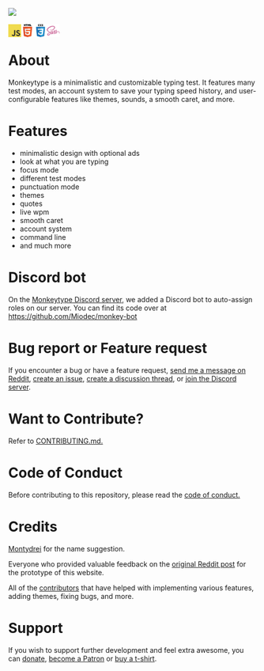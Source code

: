 [![](https://github.com/Miodec/monkeytype/blob/master/static/images/githubbanner2.png?raw=true)](https://monkeytype.com/)
<br />

<img align="left" alt="JavaScript" width="26px" src="https://raw.githubusercontent.com/github/explore/80688e429a7d4ef2fca1e82350fe8e3517d3494d/topics/javascript/javascript.png" />
<img align="left" alt="HTML5" width="26px" src="https://raw.githubusercontent.com/github/explore/80688e429a7d4ef2fca1e82350fe8e3517d3494d/topics/html/html.png" />
<img align="left" alt="CSS3" width="26px" src="https://raw.githubusercontent.com/github/explore/80688e429a7d4ef2fca1e82350fe8e3517d3494d/topics/css/css.png" />
<img align="left" alt="CSS3" width="26px" src="https://raw.githubusercontent.com/github/explore/80688e429a7d4ef2fca1e82350fe8e3517d3494d/topics/sass/sass.png" />
<br />

# About

Monkeytype is a minimalistic and customizable typing test. It features many test modes, an account system to save your typing speed history, and user-configurable features like themes, sounds, a smooth caret, and more.

# Features

- minimalistic design with optional ads
- look at what you are typing
- focus mode
- different test modes
- punctuation mode
- themes
- quotes
- live wpm
- smooth caret
- account system
- command line
- and much more

# Discord bot

On the [Monkeytype Discord server](https://www.discord.gg/monkeytype), we added a Discord bot to auto-assign roles on our server. You can find its code over at https://github.com/Miodec/monkey-bot

# Bug report or Feature request

If you encounter a bug or have a feature request, [send me a message on Reddit](https://reddit.com/user/miodec), [create an issue](https://github.com/Miodec/monkeytype/issues), [create a discussion thread](https://github.com/Miodec/monkeytype/discussions), or [join the Discord server](https://www.discord.gg/monkeytype).

# Want to Contribute?

Refer to [CONTRIBUTING.md.](https://github.com/Miodec/monkeytype/blob/master/CONTRIBUTING.md)

# Code of Conduct

Before contributing to this repository, please read the [code of conduct.](https://github.com/Miodec/monkeytype/blob/master/CODE_OF_CONDUCT.md)

# Credits

[Montydrei](https://www.reddit.com/user/montydrei) for the name suggestion.

Everyone who provided valuable feedback on the [original Reddit post](https://www.reddit.com/r/MechanicalKeyboards/comments/gc6wx3/experimenting_with_a_completely_new_type_of/) for the prototype of this website.

All of the [contributors](https://github.com/Miodec/monkeytype/graphs/contributors) that have helped with implementing various features, adding themes, fixing bugs, and more.

# Support

If you wish to support further development and feel extra awesome, you can [donate](https://ko-fi.com/monkeytype), [become a Patron](https://www.patreon.com/monkeytype) or [buy a t-shirt](https://www.monkeytype.store/).
